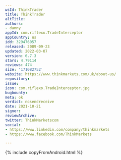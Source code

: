 ```yaml
---
wsId: ThinkTrader
title: ThinkTrader
altTitle: 
authors:
- danny
appId: com.riflexo.TradeInterceptor
appCountry: us
idd: 329476057
released: 2009-09-23
updated: 2022-03-07
version: 6.7.3
stars: 4.79114
reviews: 474
size: '171082752'
website: https://www.thinkmarkets.com/uk/about-us/
repository: 
issue: 
icon: com.riflexo.TradeInterceptor.jpg
bugbounty: 
meta: ok
verdict: nosendreceive
date: 2021-10-21
signer: 
reviewArchive: 
twitter: ThinkMarketscom
social:
- https://www.linkedin.com/company/thinkmarkets
- https://www.facebook.com/ThinkMarkets

---
```


{% include copyFromAndroid.html %}
